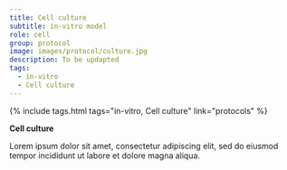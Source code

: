 ```yaml
---
title: Cell culture
subtitle: in-vitro model
role: cell
group: protocol
image: images/protocol/culture.jpg
description: To be updapted
tags:
  - in-vitro
  - Cell culture
---
```


{%
  include tags.html
  tags="in-vitro, Cell culture"
  link="protocols"
%}

<strong>Cell culture</strong>

Lorem ipsum dolor sit amet, consectetur adipiscing elit, sed do eiusmod tempor incididunt ut labore et dolore magna aliqua.
